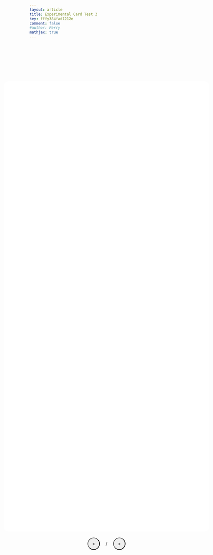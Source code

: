 ```yaml
---
layout: article
title: Experimental Card Test 3
key: fffy384fad1212e
comment: false
#author: Perry
mathjax: true
---
```

<!--https://codepen.io/jrjones34/pen/NEemmW-->

<body>
<div class="seperate">
  <div>
    <div class="bg-full-screen">
      <figure class="figure-centered">
        <img id="fullScreenImg" class="img-fullscreen" src="" />
      </figure>
    </div>
    <div class="flash-card-container">
      <div class="flash-card-view" id="cardViewer">
        <div class="flash-card">
          <!-- Flash Card Front -->
          <div class="flash-card-front">
            <div class="grid-container full-height justify-center align-center text-only"> <!-- 'Text-only' will center text :)-->
              <div class="grid-item"><div class="textfit1">
                <p id="frontCopy" class="text-center" style=""></p></div>
              </div>
            </div>
          </div>
          <!-- End Flash Card Front -->

  <!-- Flash Card Back -->
  <div class="flash-card-back">
            <div class="grid-container full-height justify-center align-center text-only">
              <div class="grid-item">
                <video id="backVideo" class="img-responsive hide" src="" controls></video>
                <img id="backImage" class="img-responsive hide" src="" />
              </div>
              <div class="grid-item"><div class="textfit1">
                <p id="backCopy" class="text-center" style=""></p></div>
              </div>
            </div>
          </div>
          <!-- End Flash Card Back -->
        </div>
      </div>
      <div class="seperate">
      <div class="grid-container justify-center flash-card-nav">
        <div class="spacer"></div>
        <div class="flash-card-nav">
          <button class="btn-circle" id="previousCard" onclick="previousCard();">&lt;</button>
          <span class="ml-1 mr-1">
            <span id="currentPosition"></span>
            /
            <span id="cardCount"></span>
          </span>
          <button class="btn-circle" id="nextCard" onclick="nextCard();">&gt;</button>
        </div>
        <div class="flash-card-options" style="visibility: hidden;">
          <input type="checkbox" id="cardBacksFirst" value="on" onclick="setInitialCardPosition();">
          <label for="cardBacksFirst">Show answers first</label>
        </div>
      </div>
    </div>
  </div>
</div>
</div> 
  <br>
    <br>
      <br>
        <br>
</body>

<style>

/*body {
  height: auto;
  max-width: auto;
  margin: 0 auto;
  background-color: #e0e0e0;
} 
*/

.bg-full-screen {
  position: fixed;
  top: 0;
  left: 0;
  height: 0;
  width: 0;
  z-index: 1;
  background-color: #000;
  opacity: 0;
}

.seperate {
  padding: 20px;
}

/*fontCopy {
  font-size: 1.3rem;
}*/


@media screen and (max-width : 500px) /*mobile phones */
{
  .flash-card-view
    {
      width: 100%
    }
  .textfit1 {
      font-size: 0.745rem;
  }
  .flash-card-container {
    top: 16rem;
  }
}

@media screen and (min-width : 501px)
{
  .flash-card-view
    {
      width: 70%
    }
  .textfit1 {
      font-size: 1.3rem;
  }
  .flash-card-container {
    top: 20rem;
  }
}

.bg-full-screen.show {
  opacity: 1;
  height: 100vh;
  width: 100vw;
  transition: opacity .25s ease-in-out;
}

/* code needed to work on safari - Back of flash card test
-webkit-backface-visibility: hidden;
backface-visibility: hidden;
*/

.flash-card-container {
  position: absolute;
  /*top: 16rem;*/ /* org - 2 | Test with this one CHANGES HOW HIGH IT IS*/
  left: 0;
  right: 0;
  bottom: 0; /* 0 fixes cut off problems on ipad - laptops? */
  /*margin: 1em auto 0 auto;*/
  /*padding: 0 20px;*/
  -webkit-backface-visibility: hidden;
  backface-visibility: hidden;
}

/* make mathjax fit container */

.MathJax {
font-size: 0.2em;
}

.flash-card-view {
  position: relative;
  height: 40%; /* how thicc it is */
  /*width: 70%; */ /* Changes size but not pos */ /* how long it is*/ /*70% on everything, 100% on phones%*/
  margin: 0 auto;
  perspective: 1000px;
  transform: translateX(0);
  transition: all .25s ease;
  /*border: 1px solid red;*/
  border-radius: 5px;
  -webkit-backface-visibility: hidden;
  backface-visibility: hidden;
}

.flash-card-view.flip .flash-card {
  transform: rotateX(180deg);
}

.flash-card-nav {
  grid-template-rows: auto auto;
  grid-row-gap: 9rem;
}

.btn-circle {
  height: 40px;
  width: 40px;
  border-radius: 50%;
  outline: 0;
}

.article__content { /*fixed copped off n on bottom of sigma notation for apple ipad*/
    line-height: 1.8;
    word-wrap: break-word;
}

.flash-card {
  height: 100%;
  background-color: #fff;
  border-radius: 1rem;
  transition: 0.6s;
  transform-style: preserve-3d;
  -webkit-backface-visibility: hidden;
  backface-visibility: hidden;

}

.flash-card-front, .flash-card-back {
  position: absolute;
  top: 0;
  left: 0;
  bottom: 0;
  right: 0;
  backface-visibility: hidden;
  -webkit-backface-visibility: hidden;
}

.flash-card-front {
  transform: rotateX(0deg);
}

.flash-card-back {
  transform: rotateX(180deg);
}

.flash-card-view.slide-left {
  transform: translateX(-110%);
  transition: all .25s ease;
}

.flash-card-view.slide-left-stop {
  transform: translateX(-5%);
  transition: all .05s ease;
}

.flash-card-view.slide-right {
  transform: translateX(110%);
  transition: all .25s ease;
}

.flash-card-view.slide-right-stop {
  transform: translateX(5%);
  transition: all .05s ease;
}

.grid-container {
  overflow-y: auto;
  display: grid;
  padding: 0 .5rem;
}

.grid-container.text-only {
  grid-template-columns: auto;
}

.spacer {
  display: none;
}

.img-responsive {
  width: 100%;
  height: auto;
}

.figure-centered {
  height: 100%;
  width: 100%;
}

.img-fullscreen {
  position: absolute;
  top: 50%;
  left: 50%;
  transform: translate(-50%, -50%);
}

.text-center {
  text-align: center;
}

.full-height {
  height: 100%;
}

.justify-center {
  justify-items: center;
}

.align-center {
  align-items: center;
}

.ml-1 {
  margin-left: 1rem;
}

.mr-1 {
  margin-right: 1rem;
}

.hide {
  display: none;
}

/*
@media screen and (min-width: 801px) {
  .grid-container.media-and-text {
    grid-template-columns: 60% auto;
    grid-column-gap: 1.5rem;
  }

@media screen and (min-width: 801px){
    .flash-card-view {
    width: 100%;
  }
}

@media screen and (min-width: 801px){
  .text-center {
  font-size:1.2rem;
  }
} */

  
  .grid-container.flash-card-nav {
    grid-template-columns: 25% auto 25%;
  }
  
  .spacer {
    display: inline;
  }
}

@media (orientation: landscape) {
  .img-fullscreen {
    height: 0px;
    width: 0px;
  }
}

@media (orientation: portrait) {
  .img-fullscreen {
    height: 0px;
    width: 0px;
  }
}

.debug-red {
  border: 1px solid red;
}

.article__content { /*fixed copped off n on bottom of sigma notation for apple ipad*/
    line-height: 1.5;
}

.debug-green {
  border: 1px solid green;
}

.debug-blue {
  border: 1px solid blue;
}

</style>

<!-- MathJax auto fit container code
<script type="text/javascript">
  window.MathJax = {
    AuthorInit: function () {
      MathJax.Hub.Register.StartupHook("Begin",function () {
        MathJax.Hub.Queue(function () {
          var math = document.getElementById("rescale");
          var w = math.offsetWidth, W = math.parentNode.offsetWidth-40;
          if (w > W) {
            math.style.fontSize = (95*W/w)+"%";
            MathJax.Hub.getAllJax(math)[0].Rerender();
          }
        });
      });
    },
    jax: ["input/TeX","output/HTML-CSS","output/NativeMML"],
  };
</script> -->

 <script src="https://cdnjs.cloudflare.com/ajax/libs/react/16.8.6/umd/react.production.min.js"></script> 
  <script src="https://cdnjs.cloudflare.com/ajax/libs/react-dom/16.8.6/umd/react-dom.production.min.js"></script> 

<script>

  window.MathJax = {
    AuthorInit: function () {
      MathJax.Hub.Register.StartupHook("Begin",function () {
        MathJax.Hub.Queue(function () {
          var math = document.getElementById("rescale");
          var w = math.offsetWidth, W = math.parentNode.offsetWidth-40;
          if (w > W) {
            math.style.fontSize = (95*W/w)+"%";
            MathJax.Hub.getAllJax(math)[0].Rerender();
          }
        });
      });
    },
    jax: ["input/TeX","output/HTML-CSS","output/NativeMML"],
  };

 const deck = {
  "cards": [
    {
      "position": 1,
      "frontMedia": {
        "mimeType": null,
        "src": null
      },
      "frontCopy": "How do you write $\\sigma_y$ as a matrix?",
      "backMedia": {
        "mimeType": null,
        "src": null
      },
      "backCopy": "$\\begin{pmatrix} 0 & -i \\\\ i & 0 \\end{pmatrix}$"
    },
    {
      "position": 2,
      "frontMedia": {
        "mimeType": null,
        "src": null
      },
      "frontCopy": "What kind of operation does $U \\ = \\ e^{i\\gamma H}$ refer to?",
      "backMedia": {
        "mimeType": null,
        "src": null
      },
      "backCopy": "A unitary operation"
    },
    {
      "position": 1,
      "frontMedia": {
        "mimeType": null,
        "src": null
      },
      "frontCopy": "What is the result from taking the conjugate transpose of $U$?",
      "backMedia": {
        "mimeType": null,
        "src": null
      },
      "backCopy": "$\\Big( e^{i\\gamma H} \\Big)^{\\dagger} \\ = \\ e^{-i \\gamma H^{\\dagger}}$"
    },
    {
      "position": 1,
      "frontMedia": {
        "mimeType": null,
        "src": null
      },
      "frontCopy": "How would you write $|{+++}\\rangle$ as a vector?",
      "backMedia": {
        "mimeType": null,
        "src": null
      },
      "backCopy": "$\\frac{1}{\\sqrt{8}}\\begin{bmatrix} 1 \\\\ 1 \\\\ 1 \\\\ 1 \\\\ 1 \\\\ 1 \\\\ 1 \\\\ 1 \\\\\\end{bmatrix}$"
    },
    {
      "position": 1,
      "frontMedia": {
        "mimeType": null,
        "src": null
      },
      "frontCopy": "How would you write $\\text{CNOT}|0{+}\\rangle$ in ket notation?",
      "backMedia": {
        "mimeType": null,
        "src": null
      },
      "backCopy": "$\\tfrac{1}{\\sqrt{2}}(|00\\rangle + |11\\rangle)$"
    },
    {
      "position": 1,
      "frontMedia": {
        "mimeType": null,
        "src": null
      },
      "frontCopy": "If you multiply the matricies from the CNOT gate & the Hadamard gate what will be your resulting matrix?",
      "backMedia": {
        "mimeType": null,
        "src": null
      },
      "backCopy": "$\\begin{bmatrix} 0 & 1 \\\\ 1 & 0 \\end{bmatrix} \\otimes \\tfrac{1}{\\sqrt{2}}\\begin{bmatrix} 1 & 1 \\\\ 1 & -1 \\end{bmatrix} = \\frac{1}{\\sqrt{2}} \\begin{bmatrix} 0 \\times \\begin{bmatrix} 1 & 1 \\\\ 1 & -1 \\end{bmatrix} & 1 \\times \\begin{bmatrix} 1 & 1 \\\\ 1 & -1 \\end{bmatrix} \\\\ 1 \\times \\begin{bmatrix} 1 & 1 \\\\ 1 & -1 \\end{bmatrix} & 0 \\times \\begin{bmatrix} 1 & 1 \\\\ 1 & -1 \\end{bmatrix} \\end{bmatrix}$ $$\\frac{1}{\\sqrt{2}} \\begin{bmatrix} 0 \\times \\begin{bmatrix} 1 & 1 \\\\ 1 & -1 \\end{bmatrix} & 1 \\times \\begin{bmatrix} 1 & 1 \\\\ 1 & -1 \\end{bmatrix} \\\\ 1 \\times \\begin{bmatrix} 1 & 1 \\\\ 1 & -1 \\end{bmatrix} & 0 \\times \\begin{bmatrix} 1 & 1 \\\\ 1 & -1 \\end{bmatrix} \\end{bmatrix} = \\frac{1}{\\sqrt{2}} \\begin{bmatrix} 0 & 0 & 1 & 1 \\\\ 0 & 0 & 1 & -1 \\\\ 1 & 1 & 0 & 0 \\\\ 1 & -1 & 0 & 0 \\\\ \\end{bmatrix}$$"
    },
    {
      "position": 1,
      "frontMedia": {
        "mimeType": null,
        "src": null
      },
      "frontCopy": "How do you create the following state? $\\tfrac{1}{\\sqrt{2}}(|0\\rangle + |1\\rangle)$",
      "backMedia": {
        "mimeType": null,
        "src": null
      },
      "backCopy": "By applying a Hadamard gate to $|0\\rangle$"
    },
    {
      "position": 1,
      "frontMedia": {
        "mimeType": null,
        "src": null
      },
      "frontCopy": "What affect will this matrix have on a single qubit? $\\begin{bmatrix} 1 & 0 \\\\ 0 & 1\\end{bmatrix}$",
      "backMedia": {
        "mimeType": null,
        "src": null
      },
      "backCopy": "Nothing! This is a identity matrix, and when this matrix is multiplied to a vector the product is the same as the initial vector."
    },
    {
      "position": 1,
      "frontMedia": {
        "mimeType": null,
        "src": null
      },
      "frontCopy": "What's another way to write a one qubit system based on the following? $\\left|\\psi\\right\\rangle=\\begin{bmatrix} a_0 \\\\ a_1 \\end{bmatrix}$",
      "backMedia": {
        "mimeType": null,
        "src": null
      },
      "backCopy": "$\\left|\\psi\\right\\rangle=a_0\\,\\left|0\\right\\rangle+a_1\\,\\left|1\\right\\rangle$"
    },
  ]
};

window.onload = function() {
 /* hideNavButtonsForMobileOperatingSystems();*/
  showCard(0);
  var initialX = null;
  
  document.getElementsByClassName('flash-card')[0]
    .addEventListener('click', handleClick, false);
  document.getElementsByClassName('bg-full-screen')[0]
    .addEventListener('click', handleClick, false);
  document.getElementsByClassName('img-responsive')[0]
    .addEventListener('click', handleClick, false);
  
  var swipe = document.getElementById('cardViewer');
  swipe.addEventListener('touchstart', handleTouchStart, false);
  swipe.addEventListener('touchmove', handleTouchMove, false);
  swipe.addEventListener('touchend', handleTouchEnd, false);
}

document.body.onkeyup = function(e) {
  const spaceBar = 32;
  const leftArrow = 37;
  const rightArrow = 39;
  
  switch (e.keyCode) {
    case spaceBar:
      flipCard();
      break;
    case leftArrow:
      previousCard();
      break;
    case rightArrow:
      nextCard();
      break;
  }
}

function toggleFullscreen(event, el) {
  event.stopPropagation();
  
  if (el) {
    src = el.src;
    document.getElementById('fullScreenImg').src = src;
  } else {
    document.getElementById('fullScreenImg').src = '';
  }
  
  document.getElementsByClassName('bg-full-screen')[0].classList.toggle('show');
}
 
function flipCard() { document.getElementById('cardViewer').classList.toggle('flip');
}
 
function nextCard() {
MathJax.Hub.Typeset()
  const newIndex = parseInt(document.getElementById('currentPosition').textContent, 10);
  const cardCount = deck.cards.length;
  
  let transformClass = 'slide-right-stop';
  let transitionTime = 50;
  if (cardCount > newIndex) {
    transformClass = 'slide-right';
    transitionTime = 250;
  }
  
  document.getElementsByClassName('flash-card-view')[0].classList.add(transformClass);
  setTimeout(function(){
    if (cardCount > newIndex) showCard(newIndex);
    document.getElementsByClassName('flash-card-view')[0].classList.remove(transformClass);
  }, transitionTime);
}

function previousCard() {
MathJax.Hub.Typeset()
  const newIndex = parseInt(document.getElementById('currentPosition').textContent, 10) - 2;
  
  let transformClass = 'slide-left-stop';
  let transitionTime = 50;
  if (newIndex >= 0) {
    transformClass = 'slide-left';
    transitionTime = 250;
  }
  
  document.getElementsByClassName('flash-card-view')[0].classList.add(transformClass);
  setTimeout(function() {
    if (newIndex >= 0) showCard(newIndex);
    document.getElementsByClassName('flash-card-view')[0].classList.remove(transformClass);
  }, transitionTime);
}

function swipeNextCard() {
 MathJax.Hub.Typeset()
  const newIndex = parseInt(document.getElementById('currentPosition').textContent, 10);
  const cardCount = deck.cards.length;
  let transformClass = 'slide-left-stop';
  let transitionTime = 50;
  if (cardCount > newIndex) {
    transformClass = 'slide-left';
    transitionTime = 250;
  }
  
  let cardView = document.getElementById('cardViewer');
  
  cardView.style.transform = null;
  cardView.classList.add(transformClass);
  setTimeout(function() {
    if (cardCount > newIndex) showCard(newIndex);
    document.getElementsByClassName('flash-card-view')[0].classList.remove(transformClass);
  }, transitionTime);
}

function swipePreviousCard() {
MathJax.Hub.Typeset()
  const newIndex = parseInt(document.getElementById('currentPosition').textContent, 10) - 2;
  
  let transformClass = 'slide-right-stop';
  let transitionTime = 50;
  if (newIndex >= 0) {
    transformClass = 'slide-right';
    transitionTime = 250;
  }
  
  let cardView = document.getElementById('cardViewer');
  
  cardView.style.transform = null;
  cardView.classList.add(transformClass);
  setTimeout(function() {
    if (newIndex >= 0) showCard(newIndex);
    document.getElementsByClassName('flash-card-view')[0].classList.remove(transformClass);
  }, transitionTime);
}

function showCard(i) {
  MathJax.Hub.Typeset()
  setInitialCardPosition();
  const card = deck.cards[i];
  
  setFrontMedia(card.frontMedia);
  document.getElementById('frontCopy').innerHTML = card.frontCopy;
  
  setBackMedia(card.backMedia);
  document.getElementById('backCopy').innerHTML = card.backCopy;
  
  document.getElementById('currentPosition').innerHTML = i + 1;
  document.getElementById('cardCount').innerHTML = deck.cards.length;
}

function setFrontMedia(media) {
 
  if (media.src === null) return false;
  
  let mediaEl;
  if (media.mimeType.indexOf("video") >= 0) {
    mediaEl = document.getElementById('frontVideo');
    
    mediaEl.classList.remove('hide');
    document.getElementById('frontImage').classList.add('hide');
  } else {
    mediaEl = document.getElementById('frontImage');
    
    mediaEl.classList.remove('hide');
    document.getElementById('frontVideo').classList.add('hide');
  }
  
  mediaEl.src = media.src;
  mediaEl.type = media.mimeType;
}

function setBackMedia(media) {
  MathJax.Hub.Typeset()
  if (media.src === null) return false;
  
  let mediaEl;
  if (media.mimeType.indexOf("video") >= 0) {
    mediaEl = document.getElementById('backVideo');
    
    mediaEl.classList.remove('hide');
    document.getElementById('backImage').classList.add('hide');
  }  else {
    mediaEl = document.getElementById('backImage');
    
    mediaEl.classList.remove('hide');
    document.getElementById('backVideo').classList.add('hide');
  }
  
  mediaEl.src = media.src;
  mediaEl.type = media.mimeType;
}

function showCardBacksFirst() {
  MathJax.Hub.Typeset()
  return document.getElementById('cardBacksFirst').checked;
}

function setInitialCardPosition() {
  if (showCardBacksFirst()) {
    document.getElementById('cardViewer').classList.add('flip');
  } else {
    document.getElementById('cardViewer').classList.remove('flip');
  }
}

function handleTouchStart(e) {
  initialX = e.touches[0].clientX;
  e.preventDefault();
}

function handleTouchMove(e) {
  MathJax.Hub.Typeset()
  if (initialX === null) return;
  
  let currentX = e.changedTouches[0].clientX;
  let diffX = currentX - initialX;
  let card = document.getElementById('cardViewer');
  
  card.style.transform = 'translateX(' + diffX + 'px)';
  
  e.preventDefault();
}

function handleTouchEnd(e) {
  MathJax.Hub.Typeset()
  if (initialX === null) return;

  let currentX = e.changedTouches[0].clientX;
  
  let diffX = currentX - initialX;
  let card = document.getElementById('cardViewer');
  let cardWidth = card.offsetWidth;
  let percentMovedX = diffX / cardWidth;
  
  if (Math.abs(percentMovedX) >= 0.2) {
    // sliding horizontally
    if (percentMovedX >= 0.2) {
      // swiped left
      card.style.transform = null;
      swipePreviousCard();
      e.preventDefault();
    } else if (percentMovedX <= -0.2) {
      // swiped right
      card.style.transform = null;
      swipeNextCard();
      e.preventDefault();
    }
  } else if (Math.abs(diffX) <= 35) {
    if (e.target.classList.contains('img-responsive')) {
      toggleFullscreen(e, e.target);
    } else {
      flipCard();
    }
  }
  
  initialX = null;
}

function handleClick(e) {
  MathJax.Hub.Typeset()
  if (e.target.tagName.toLowerCase() === 'img') {
    toggleFullscreen(e, e.target);
  } else {
    flipCard();
  }
}

function isMobileOperatingSystem() {
  let userAgent = navigator.userAgent || navigator.vendor || window.opera;

  // Windows Phone must come first because its UA also contains "Android"
  // iOS detection from: http://stackoverflow.com/a/9039885/177710
  if (/windows phone/i.test(userAgent) ||
      /android/i.test(userAgent) ||
      /iPad|iPhone|iPod/.test(userAgent) && !window.MSStream)
  {
    return true;
  }

  return false;
}
/*
function hideNavButtonsForMobileOperatingSystems() {
  if (isMobileOperatingSystem()) {
    document.querySelectorAll('.btn-circle').forEach(function(el) {
      el.style.display = 'none';
    });
    document.getElementById('previousCard').style.display = 'none';
    document.getElementById('nextCard').style.display = 'none';
  }
} */

var isMobile = false; //initiate as false
// device detection
if(/(android|bb\d+|meego).+mobile|avantgo|bada\/|blackberry|blazer|compal|elaine|fennec|hiptop|iemobile|ip(hone|od)|ipad|iris|kindle|Android|Silk|lge |maemo|midp|mmp|netfront|opera m(ob|in)i|palm( os)?|phone|p(ixi|re)\/|plucker|pocket|psp|series(4|6)0|symbian|treo|up\.(browser|link)|vodafone|wap|windows (ce|phone)|xda|xiino/i.test(navigator.userAgent) 
    || /1207|6310|6590|3gso|4thp|50[1-6]i|770s|802s|a wa|abac|ac(er|oo|s\-)|ai(ko|rn)|al(av|ca|co)|amoi|an(ex|ny|yw)|aptu|ar(ch|go)|as(te|us)|attw|au(di|\-m|r |s )|avan|be(ck|ll|nq)|bi(lb|rd)|bl(ac|az)|br(e|v)w|bumb|bw\-(n|u)|c55\/|capi|ccwa|cdm\-|cell|chtm|cldc|cmd\-|co(mp|nd)|craw|da(it|ll|ng)|dbte|dc\-s|devi|dica|dmob|do(c|p)o|ds(12|\-d)|el(49|ai)|em(l2|ul)|er(ic|k0)|esl8|ez([4-7]0|os|wa|ze)|fetc|fly(\-|_)|g1 u|g560|gene|gf\-5|g\-mo|go(\.w|od)|gr(ad|un)|haie|hcit|hd\-(m|p|t)|hei\-|hi(pt|ta)|hp( i|ip)|hs\-c|ht(c(\-| |_|a|g|p|s|t)|tp)|hu(aw|tc)|i\-(20|go|ma)|i230|iac( |\-|\/)|ibro|idea|ig01|ikom|im1k|inno|ipaq|iris|ja(t|v)a|jbro|jemu|jigs|kddi|keji|kgt( |\/)|klon|kpt |kwc\-|kyo(c|k)|le(no|xi)|lg( g|\/(k|l|u)|50|54|\-[a-w])|libw|lynx|m1\-w|m3ga|m50\/|ma(te|ui|xo)|mc(01|21|ca)|m\-cr|me(rc|ri)|mi(o8|oa|ts)|mmef|mo(01|02|bi|de|do|t(\-| |o|v)|zz)|mt(50|p1|v )|mwbp|mywa|n10[0-2]|n20[2-3]|n30(0|2)|n50(0|2|5)|n7(0(0|1)|10)|ne((c|m)\-|on|tf|wf|wg|wt)|nok(6|i)|nzph|o2im|op(ti|wv)|oran|owg1|p800|pan(a|d|t)|pdxg|pg(13|\-([1-8]|c))|phil|pire|pl(ay|uc)|pn\-2|po(ck|rt|se)|prox|psio|pt\-g|qa\-a|qc(07|12|21|32|60|\-[2-7]|i\-)|qtek|r380|r600|raks|rim9|ro(ve|zo)|s55\/|sa(ge|ma|mm|ms|ny|va)|sc(01|h\-|oo|p\-)|sdk\/|se(c(\-|0|1)|47|mc|nd|ri)|sgh\-|shar|sie(\-|m)|sk\-0|sl(45|id)|sm(al|ar|b3|it|t5)|so(ft|ny)|sp(01|h\-|v\-|v )|sy(01|mb)|t2(18|50)|t6(00|10|18)|ta(gt|lk)|tcl\-|tdg\-|tel(i|m)|tim\-|t\-mo|to(pl|sh)|ts(70|m\-|m3|m5)|tx\-9|up(\.b|g1|si)|utst|v400|v750|veri|vi(rg|te)|vk(40|5[0-3]|\-v)|vm40|voda|vulc|vx(52|53|60|61|70|80|81|83|85|98)|w3c(\-| )|webc|whit|wi(g |nc|nw)|wmlb|wonu|x700|yas\-|your|zeto|zte\-/i.test(navigator.userAgent.substr(0,4))) { 
    isMobile = true;
}

/*if (isMobile == true){
  alert("Hello, I see that you are using a mobile device! That's totally ok, just please be aware that at the current moment, flash cards work best on desktops, laptops, and tablet devices. You may experience errors or cut off text on mobile. You will now be re-directed to a more mobile friendly flashcards section. Thank you!");
  window.location.href = "https://wrelks.com";
}*/

</script>

<!-- https://codepen.io/dylangggg/pen/YmGMew -->
<!-- https://codepen.io/matie/pen/bvRqLE -->

<!-- Look into this https://codepen.io/herros/pen/rPBvLQ-->

<!-- The different deck type of flash cards https://codepen.io/demelere/pen/jrZXVJ-->
<!-- Try to edit the style of this design to make it work on wrelks.com!-->